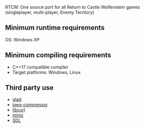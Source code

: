 RTCW: One source port for all Return to Castle Wolfenstein games
(singleplayer, multi-player, Enemy Territory)


Minimum runtime requirements
----------------------------
OS: Windows XP


Minimum compiling requirements
------------------------------
- C++17 compatible compiler
- Target platforms: Windows, Linux


Third party use
---------------

- [glad](http://github.com/Dav1dde/glad)
- [jpeg-compressor](http://github.com/richgel999/jpeg-compressor)
- [libcurl](http://curl.haxx.se/libcurl)
- [miniz](http://github.com/richgel999/miniz)
- [SDL](http://www.libsdl.org)
